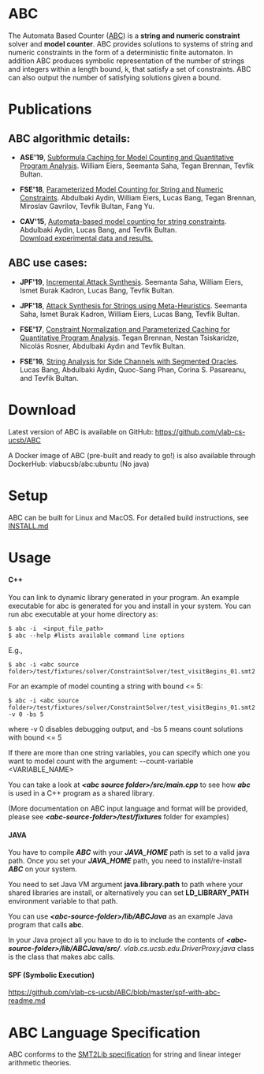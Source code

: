 ABC
============
The Automata Based Counter ([ABC](https://vlab.cs.ucsb.edu/ABC/)) is a **string and numeric constraint** solver and
**model counter**. ABC provides solutions to systems of string and numeric constraints in the form of a deterministic
finite automaton. In addition ABC produces symbolic representation of the number of strings and integers within a length
bound, k, that satisfy a set of constraints. ABC can also output the number of satisfying solutions given a bound.

Publications 
============

ABC algorithmic details:
------------
- **ASE'19**, [Subformula Caching for Model Counting and Quantitative Program Analysis](https://vlab.cs.ucsb.edu/papers/ase2019_counting_caching_cr.pdf). William Eiers, Seemanta Saha, Tegan Brennan, Tevfik Bultan.

- **FSE'18**, [Parameterized Model Counting for String and Numeric Constraints](https://dl.acm.org/citation.cfm?doid=3236024.3236064).  Abdulbaki Aydin, William Eiers, Lucas Bang, Tegan Brennan, Miroslav Gavrilov, Tevfik Bultan, Fang Yu.

- **CAV'15**, [Automata-based model counting for string constraints](http://www.cs.ucsb.edu/~baki/publications/cav15.pdf). Abdulbaki Aydin, Lucas Bang, and Tevfik Bultan. <br>
[Download experimental data and results.](https://vlab.cs.ucsb.edu/ABC/)

ABC use cases:
------------

- **JPF'19**, [Incremental Attack Synthesis](https://vlab.cs.ucsb.edu/papers/jpf2019.pdf). Seemanta Saha, William Eiers, Ismet Burak Kadron, Lucas Bang, Tevfik Bultan. 

- **JPF'18**, [Attack Synthesis for Strings using Meta-Heuristics](https://vlab.cs.ucsb.edu/papers/jpf2018.pdf). Seemanta Saha, Ismet Burak Kadron, William Eiers, Lucas Bang, Tevfik Bultan.

- **FSE'17**, [Constraint Normalization and Parameterized Caching for Quantitative Program Analysis](https://sites.cs.ucsb.edu/~bultan/publications/fse17.pdf). Tegan Brennan, Nestan Tsiskaridze, Nicolás Rosner, Abdulbaki Aydın and Tevfik Bultan. 

- **FSE'16**, [String Analysis for Side Channels with Segmented Oracles](http://www.cs.ucsb.edu/~baki/publications/fse16.pdf). Lucas Bang, Abdulbaki Aydin, Quoc-Sang Phan, Corina S. Pasareanu, and Tevfik Bultan. 

Download
============
Latest version of ABC is available on GitHub: 
https://github.com/vlab-cs-ucsb/ABC

A Docker image of ABC (pre-built and ready to go!) is also available through DockerHub: vlabucsb/abc:ubuntu
(No java)

Setup
============
ABC can be built for Linux and MacOS. For detailed build instructions, see [INSTALL.md](https://github.com/vlab-cs-ucsb/ABC/blob/master/INSTALL.md)

Usage
============

#### C++
You can link to dynamic library generated in your program. An example executable for abc is generated for you and install in your system. You can run abc executable at your home directory as:
  
    $ abc -i  <input_file_path>
    $ abc --help #lists available command line options

E.g.,

    $ abc -i <abc source folder>/test/fixtures/solver/ConstraintSolver/test_visitBegins_01.smt2

For an example of model counting a string with bound <= 5:

    $ abc -i <abc source folder>/test/fixtures/solver/ConstraintSolver/test_visitBegins_01.smt2 -v 0 -bs 5

where -v 0 disables debugging output, and -bs 5 means count solutions with bound <= 5

If there are more than one string variables, you can specify which one you want to model count with the argument: --count-variable <VARIABLE_NAME>
  
You can take a look at *__&lt;abc source folder&gt;/src/main.cpp__* to see how *__abc__* is used in a C++ program as a shared library. 
  
(More documentation on ABC input language and format will be provided, please see *__&lt;abc-source-folder&gt;/test/fixtures__* folder for examples)
  
#### JAVA

You have to compile *__ABC__* with your *__JAVA_HOME__* path is set to a valid java path. Once you set your *__JAVA_HOME__* path, you need to install/re-install *__ABC__* on your system. 
  
You need to set Java VM argument __java.library.path__ to path where your shared libraries are install, or alternatively you can set __LD_LIBRARY_PATH__ environment variable to that path.

You can use *__&lt;abc-source-folder&gt;/lib/ABCJava__* as an example Java program that calls __abc__.

In your Java project all you have to do is to include the contents of *__&lt;abc-source-folder&gt;/lib/ABCJava/src/__*. *vlab.cs.ucsb.edu.DriverProxy.java* class is the class that makes abc calls.
  
#### SPF (Symbolic Execution)

https://github.com/vlab-cs-ucsb/ABC/blob/master/spf-with-abc-readme.md
  
ABC Language Specification
==========================

ABC conforms to the [SMT2Lib specification](http://smtlib.cs.uiowa.edu/) for string and linear integer arithmetic theories.
